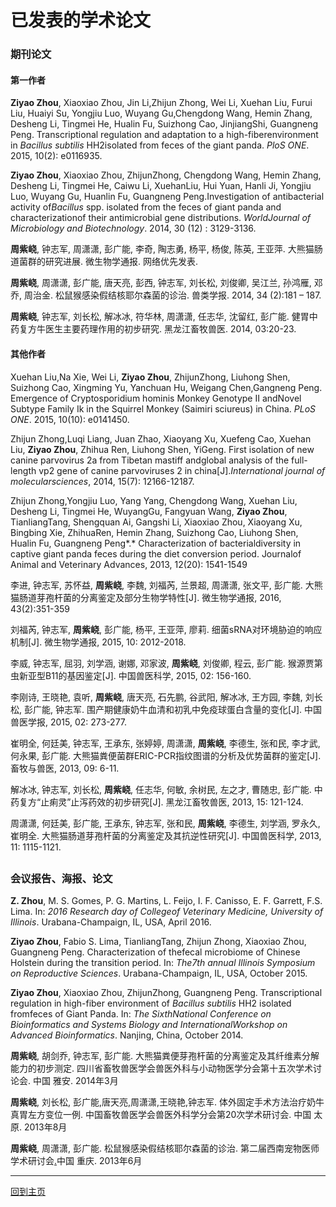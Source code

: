 # 已发表的学术论文

### 期刊论文

#### **第一作者**

**Ziyao Zhou**, Xiaoxiao Zhou, Jin Li,Zhijun Zhong, Wei Li, Xuehan Liu, Furui Liu, Huaiyi Su, Yongjiu Luo, Wuyang Gu,Chengdong Wang, Hemin Zhang, Desheng Li, Tingmei He, Hualin Fu, Suizhong Cao, JinjiangShi, Guangneng Peng. Transcriptional regulation and adaptation to a high-fiberenvironment in *Bacillus subtilis* HH2isolated from feces of the giant panda. *PloS ONE*. 2015, 10(2): e0116935.

**Ziyao Zhou**, Xiaoxiao Zhou, ZhijunZhong, Chengdong Wang, Hemin Zhang, Desheng Li, Tingmei He, Caiwu Li, XuehanLiu, Hui Yuan, Hanli Ji, Yongjiu Luo, Wuyang Gu, Huanlin Fu, Guangneng Peng.Investigation of antibacterial activity of*Bacillus* spp. isolated from the feces of giant panda and characterizationof their antimicrobial gene distributions. *WorldJournal of Microbiology and Biotechnology*. 2014, 30 (12) : 3129-3136. 

**周紫峣**, 钟志军, 周潇潇, 彭广能, 李奇, 陶志勇, 杨平, 杨俊, 陈英, 王亚萍. 大熊猫肠道菌群的研究进展. 微生物学通报. 网络优先发表.

**周紫峣**, 周潇潇, 彭广能, 唐天亮, 彭西, 钟志军, 刘长松, 刘俊卿, 吴江兰, 孙鸿雁, 邓乔, 周治金. 松鼠猴感染假结核耶尔森菌的诊治. 兽类学报. 2014, 34 (2):181 – 187.

**周紫峣**, 钟志军, 刘长松, 解冰冰, 符华林, 周潇潇, 任志华, 沈留红, 彭广能. 健胃中药复方牛医生主要药理作用的初步研究. 黑龙江畜牧兽医. 2014, 03:20-23. 



#### **其他作者**

Xuehan Liu,Na Xie, Wei Li, **Ziyao Zhou**, ZhijunZhong, Liuhong Shen, Suizhong Cao, Xingming Yu, Yanchuan Hu, Weigang Chen,Gangneng Peng. Emergence of Cryptosporidium hominis Monkey Genotype II andNovel Subtype Family Ik in the Squirrel Monkey (Saimiri sciureus) in China. *PLoS ONE*. 2015, 10(10): e0141450.

Zhijun Zhong,Luqi Liang, Juan Zhao, Xiaoyang Xu, Xuefeng Cao, Xuehan Liu, **Ziyao Zhou**, Zhihua Ren, Liuhong Shen, YiGeng. First isolation of new canine parvovirus 2a from Tibetan mastiff andglobal analysis of the full-length vp2 gene of canine parvoviruses 2 in china[J].*International journal of molecularsciences*, 2014, 15(7): 12166-12187.

Zhijun Zhong,Yongjiu Luo, Yang Yang, Chengdong Wang, Xuehan Liu, Desheng Li, Tingmei He, WuyangGu, Fangyuan Wang, **Ziyao Zhou**, TianliangTang, Shengquan Ai, Gangshi Li, Xiaoxiao Zhou, Xiaoyang Xu, Bingbing Xie, ZhihuaRen, Hemin Zhang, Suizhong Cao, Liuhong Shen, Hualin Fu, Guangneng Peng*.* Characterization of bacterialdiversity in captive giant panda feces during the diet conversion period. Journalof Animal and Veterinary Advances, 2013, 12(20): 1541-1549

李进, 钟志军, 苏怀益, **周紫峣**, 李魏, 刘福芮, 兰景超, 周潇潇, 张文平, 彭广能. 大熊猫肠道芽孢杆菌的分离鉴定及部分生物学特性[J]. 微生物学通报, 2016, 43(2):351-359

刘福芮, 钟志军, **周紫峣**, 彭广能, 杨平, 王亚萍, 廖莉. 细菌sRNA对环境胁迫的响应机制[J]. 微生物学通报, 2015, 10: 2012-2018.

李威, 钟志军, 屈羽, 刘学涵, 谢娜, 邓家波, **周紫峣**, 刘俊卿, 程云, 彭广能. 猴源贾第虫新亚型B11的基因鉴定[J]. 中国兽医科学, 2015, 02: 156-160. 

李刚诗, 王晓艳, 袁听, **周紫峣**, 唐天亮, 石先鹏, 谷武阳, 解冰冰, 王方园, 李魏, 刘长松, 彭广能, 钟志军. 围产期健康奶牛血清和初乳中免疫球蛋白含量的变化[J]. 中国兽医学报, 2015, 02: 273-277. 

崔明全, 何廷美, 钟志军, 王承东, 张婷婷, 周潇潇, **周紫峣**, 李德生, 张和民, 李才武, 何永果, 彭广能. 大熊猫粪便菌群ERIC-PCR指纹图谱的分析及优势菌群的鉴定[J]. 畜牧与兽医, 2013, 09: 6-11. 

解冰冰, 钟志军, 刘长松, **周紫峣**, 任志华, 何敏, 余树民, 左之才, 曹随忠, 彭广能. 中药复方“止痢灵”止泻药效的初步研究[J]. 黑龙江畜牧兽医, 2013, 15: 121-124. 

周潇潇, 何廷美, 彭广能, 王承东, 钟志军, 张和民, **周紫峣**, 李德生, 刘学涵, 罗永久, 崔明全. 大熊猫肠道芽孢杆菌的分离鉴定及其抗逆性研究[J]. 中国兽医科学, 2013, 11: 1115-1121. 

## 

### 会议报告、海报、论文

**Z. Zhou**, M. S. Gomes, P. G. Martins, L. Feijo, I. F. Canisso, E. F. Garrett, F.S. Lima. In: *2016 Research day of Collegeof Veterinary Medicine, University of Illinois*. Urabana-Champaign, IL, USA, April 2016.

**Ziyao Zhou**, Fabio S. Lima, TianliangTang, Zhijun Zhong, Xiaoxiao Zhou, Guangneng Peng. Characterization of thefecal microbiome of Chinese Holstein during the transition period. In: *The7th annual Illinois Symposium on Reproductive Sciences*. Urabana-Champaign, IL, USA, October 2015.

**Ziyao Zhou**, Xiaoxiao Zhou, ZhijunZhong, Guangneng Peng. Transcriptional regulation in high-fiber environment of *Bacillus subtilis* HH2 isolated fromfeces of Giant Panda. In: *The SixthNational Conference on Bioinformatics and Systems Biology and InternationalWorkshop on Advanced Bioinformatics*. Nanjing, China, October 2014.

**周紫峣**, 胡剑乔, 钟志军, 彭广能. 大熊猫粪便芽孢杆菌的分离鉴定及其纤维素分解能力的初步测定. 四川省畜牧兽医学会兽医外科与小动物医学分会第十五次学术讨论会. 中国 雅安. 2014年3月

**周紫峣**, 刘长松, 彭广能,唐天亮,周潇潇,王晓艳,钟志军. 体外固定手术方法治疗奶牛真胃左方变位一例. 中国畜牧兽医学会兽医外科学分会第20次学术研讨会. 中国 太原. 2013年8月

**周紫峣**, 周潇潇, 彭广能. 松鼠猴感染假结核耶尔森菌的诊治. 第二届西南宠物医师学术研讨会[.](undefined)中国 重庆. 2013年6月

----------

[回到主页](http://zhou.ziyao.science)